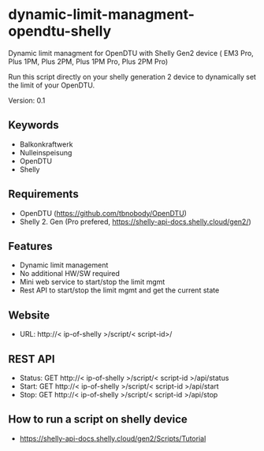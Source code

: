 # dynamic-limit-managment-opendtu-shelly

Dynamic limit managment for OpenDTU with Shelly Gen2 device ( EM3 Pro, Plus 1PM, Plus 2PM, Plus 1PM Pro, Plus 2PM Pro)

Run this script directly on your shelly generation 2 device to dynamically set the limit of your OpenDTU.


Version: 0.1


## Keywords

* Balkonkraftwerk
* Nulleinspeisung
* OpenDTU
* Shelly



## Requirements
* OpenDTU (https://github.com/tbnobody/OpenDTU) 
* Shelly 2. Gen (Pro prefered, https://shelly-api-docs.shelly.cloud/gen2/)


## Features
* Dynamic limit management
* No additional HW/SW required
* Mini web service to start/stop the limit mgmt
* Rest API to start/stop the limit mgmt and get the current state


## Website
* URL: http://< ip-of-shelly >/script/< script-id>/

## REST API
* Status: GET http://< ip-of-shelly >/script/< script-id >/api/status
* Start: GET http://< ip-of-shelly >/script/< script-id >/api/start
* Stop: GET http://< ip-of-shelly >/script/< script-id >/api/stop

## How to run a script on shelly device
* https://shelly-api-docs.shelly.cloud/gen2/Scripts/Tutorial


